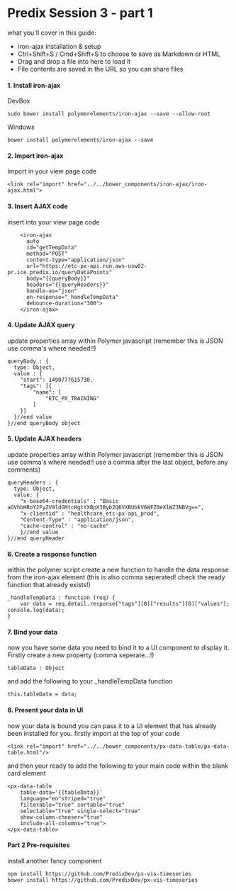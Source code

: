 # Predix Session 3 - part 1

what you'll cover in this guide:

 * iron-ajax installation & setup
 * Ctrl+Shift+S / Cmd+Shift+S to choose to save as Markdown or HTML
 * Drag and drop a file into here to load it
 * File contents are saved in the URL so you can share files



#### 1. Install iron-ajax
DevBox
```
sudo bower install polymerelements/iron-ajax --save --allow-root
```
Windows
```
bower install polymerelements/iron-ajax --save
```

#### 2. Import iron-ajax
Import in your view page code
```
<link rel="import" href="../../bower_components/iron-ajax/iron-ajax.html">
```

#### 3. Insert AJAX code
insert into your view page code
```
 	<iron-ajax
      auto
      id="getTempData"
      method="POST"
      content-type="application/json"
      url="https://etc-px-api.run.aws-usw02-pr.ice.predix.io/queryDataPoints"
      body="{{queryBody}}"
      headers="{{queryHeaders}}"
      handle-as="json"
      on-response="_handleTempData"
      debounce-duration="300">
    </iron-ajax>
```

#### 4. Update AJAX query
update properties array within Polymer javascript (remember this is JSON use comma's where needed!!)
```
queryBody : {
  type: Object,
  value : {
    "start": 1490777615730,
    "tags": [{
        "name": [
            "ETC_PX_TRAINING"
        ]
    }]
  }//end value
}//end queryBody object

```
#### 5. Update AJAX headers
update properties array within Polymer javascript (remember this is JSON use comma's where needed!! use a comma after the last object, before any comments)
```
queryHeaders : {
  type: Object,
  value: {
    "x-base64-credentials" : "Basic aGVhbHRoY2FyZV9ldGMtcHgtYXBpX3Byb2Q6VXBUbkV6WFZ0eXlWZ3NBVg==",
    "x-clientid" : "healthcare_etc-px-api_prod",
    "Content-Type" : "application/json",
    "cache-control" : "no-cache"
    }//end value
}//end queryHeader

```

#### 6. Create a response function
within the polymer script create a new function to handle the data response from the iron-ajax element (this is also comma seperated! check the ready function that already exists!)
```
_handleTempData : function (req) {
	var data = req.detail.response["tags"][0]["results"][0]["values"];
console.log(data);
}

```

#### 7. Bind your data
now you have some data you need to bind it to a UI component to display it. Firstly create a new property (comma seperate...!)
```
tableData : Object
```
and add the following to your _handleTempData function
```
this.tableData = data;
```

#### 8. Present your data in UI
now your data is bound you can pass it to a UI element that has already been installed for you. firstly import at the top of your code
```
<link rel="import" href="../../bower_components/px-data-table/px-data-table.html"/>
```
and then your ready to add the following to your main code within the blank card element
```
<px-data-table
	table-data='{{tableData}}'
    language="en"striped="true"
    filterable="true" sortable="true"
    selectable="true" single-select="true"
    show-column-chooser="true"
    include-all-columns="true">
</px-data-table>
```

#### Part 2 Pre-requisites
install another fancy component
```
npm install https://github.com/PredixDev/px-vis-timeseries
bower install https://github.com/PredixDev/px-vis-timeseries
```
